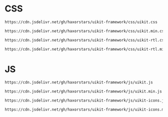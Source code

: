 # CSS
```html
https://cdn.jsdelivr.net/gh/haxorstars/uikit-framework/css/uikit.css
```
```html
https://cdn.jsdelivr.net/gh/haxorstars/uikit-framework/css/uikit.min.css
```
```html
https://cdn.jsdelivr.net/gh/haxorstars/uikit-framework/css/uikit-rtl.css
```
```html
https://cdn.jsdelivr.net/gh/haxorstars/uikit-framework/css/uikit-rtl.min.css
```

# JS

```html
https://cdn.jsdelivr.net/gh/haxorstars/uikit-framework/js/uikit.js
```
```html
https://cdn.jsdelivr.net/gh/haxorstars/uikit-framework/js/uikit.min.js
```
```html
https://cdn.jsdelivr.net/gh/haxorstars/uikit-framework/js/uikit-icons.js
```
```html
https://cdn.jsdelivr.net/gh/haxorstars/uikit-framework/js/uikit-icons.min.js
```

